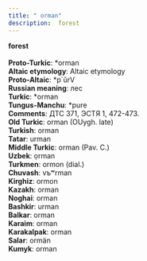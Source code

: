 ```yaml
---
title: " orman"
description:  forest
---
```

<strong> forest</strong><br><br>
<strong>Proto-Turkic</strong>:  *orman<br>
<strong>Altaic etymology</strong>:  Altaic etymology<br>
<strong> Proto-Altaic</strong>:  *p`ŭrV<br>
<strong>Russian meaning</strong>:  лес<br>
<strong>Turkic</strong>:  *orman<br>
<strong>Tungus-Manchu</strong>:  *pure<br>
<strong>Comments</strong>:  ДТС 371, ЭСТЯ 1, 472-473.<br>
<strong>Old Turkic</strong>:  orman (OUygh. late)<br>
<strong>Turkish</strong>:  orman<br>
<strong>Tatar</strong>:  urman<br>
<strong>Middle Turkic</strong>:  orman (Pav. C.)<br>
<strong>Uzbek</strong>:  ọrman<br>
<strong>Turkmen</strong>:  ormon (dial.)<br>
<strong>Chuvash</strong>:  vъʷrman<br>
<strong>Kirghiz</strong>:  ormon<br>
<strong>Kazakh</strong>:  orman<br>
<strong>Noghai</strong>:  orman<br>
<strong>Bashkir</strong>:  urman<br>
<strong>Balkar</strong>:  orman<br>
<strong>Karaim</strong>:  orman<br>
<strong>Karakalpak</strong>:  orman<br>
<strong>Salar</strong>:  ormän<br>
<strong>Kumyk</strong>:  orman<br>


